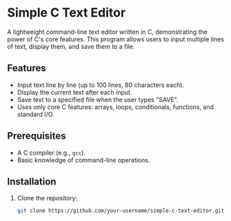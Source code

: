 # Simple C Text Editor

A lightweight command-line text editor written in C, demonstrating the power of C's core features. This program allows users to input multiple lines of text, display them, and save them to a file.

## Features
- Input text line by line (up to 100 lines, 80 characters each).
- Display the current text after each input.
- Save text to a specified file when the user types "SAVE".
- Uses only core C features: arrays, loops, conditionals, functions, and standard I/O.

## Prerequisites
- A C compiler (e.g., `gcc`).
- Basic knowledge of command-line operations.

## Installation
1. Clone the repository:
   ```bash
   git clone https://github.com/your-username/simple-c-text-editor.git
